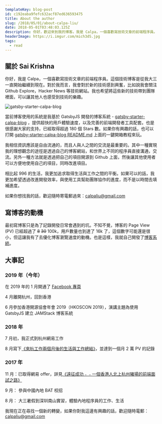```yaml
---
templateKey: blog-post
id: c192eaba9fefc632acf87ed636593475
title: About the author
slug: /2018/05/01/about-calpa-liu/
date: 2018-05-01T03:48:03.125Z
description: 你好，歡迎來到我的博客。我是 Calpa，一個喜歡寫技術文章的前端程序員。
headerImage: https://i.imgur.com/mich3dS.jpg
tags:
  - read
---
```


## 關於 Sai Krishna

你好，我是 Calpa，一個喜歡寫技術文章的前端程序員。這個技術博客是從我大三一直開始繼續到現在。對於我而言，我會對於新的技術感到興奮，比如說我會關注 Github Explore，Hacker News 等技術網站。我也希望將這些新的技術帶到團隊裡面，可以讓其他人也感受到技術的樂趣。

![gatsby-starter-calpa-blog](https://i.imgur.com/o6lWvTb.jpg)

當前博客使用的系統是我基於 GatsbyJS 開發的博客系統 - [gatsby-starter-calpa-blog](https://github.com/calpa/gatsby-starter-calpa-blog) ，提供超快的用戶體驗速度，以及完善的前端開發者工具配套。也是很感謝大家的支持，已經取得超過 180 個 Stars 數。如果你有興趣的話，也可以打開 [gatsby-starter-calpa-blog README.md](https://github.com/calpa/gatsby-starter-calpa-blog) 上面的一鍵開箱教程來玩。

我相信資訊應該是自由流通的，而且人與人之間的交流是最重要的。其中一種實現我的理想觀念的途徑是透過自己的博客網站，和世界上不同的程序員直接溝通，交流。另外一種方法就是透過把自己的項目開源到 Github 上面，然後讓其他使用者可以方便地使用自己的項目，同時改進項目。

相比起 996 的生活，我更加追求取得生活與工作之間的平衡。如果可以的話，我更加希望透過改進開發效率，與使用工具幫助團隊協作的進度，而不是以時間去填補進度。

如果你想找我的話，歡迎隨時寄電郵過來：[calpaliu@gmail.com](mailto:calpaliu@gmail.com)

## 寫博客的動機

最初寫博客只是為了記錄開發日常會遇到的坑。不知不覺，博客的 Page View (PV) 已經超過了 ~~8~~ ~~30~~ 100k，用戶數量也到達了 16k 了，這個數字可能還是很小，但這讓我有了去優化博客瀏覽速度的動機。也是這樣，我就自己開發了[博客系統][2]。

## 大事記

### 2019 年（今年）

在 2019 年的 1 月開通了 [Facebook 專頁](https://www.facebook.com/calpablog/)

4 月離開杭州，回到香港

6 月參加香港開源協會年會 2019（HKOSCON 2019），演講主題為使用 GatsbyJS 建立 JAMStack 博客系統

### 2018 年

7 月初，我正式到杭州網易工作

8 月寫下[《來杭工作兩個月後的生活與工作總結》][3]，並達到一個月 2 萬 PV 的記錄

### 2017 年

11 月：已取得網易 offer，詳見[《遠征成功﹣﹣一個香港人北上杭州豬場的前端面試之路》][4]

9 月： 參與中國內地 BAT 校招

8 月： 大三暑假到深圳南山實習，體驗內地程序員的工作、生活

我現在正在尋找一個新的轉變，如果你對我這邊有興趣的話，歡迎隨時電郵：[calpaliu@gmail.com](mailto:calpaliu@gmail.com)

[1]: /2017/11/06/hackathon-summary
[2]: https://github.com/calpa/blog
[3]: /2018/08/19/summary-after-two-months-hang-zhou-life/
[4]: /2017/09/30/hang-zhou-interview-summary/
[5]: /2017/05/21/learn-javascript-in-six-steps/
